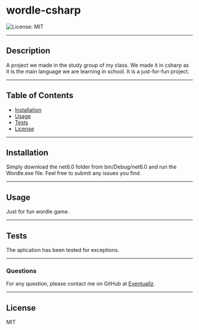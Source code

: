 # wordle-csharp

![License: MIT](https://img.shields.io/badge/License-MIT-yellow.svg)

---

## Description

A project we made in the study group of my class. We made it in csharp as it is the main language we are learning in school. It is a just-for-fun project.


---
## Table of Contents

- [Installation](#installation)
- [Usage](#usage)
- [Tests](#tests)
- [License](#license)

---
## Installation

Simply download the net6.0 folder from bin/Debug/net6.0 and run the Wordle.exe file. Feel free to submit any issues you find.


---
## Usage

Just for fun wordle game.


---
## Tests

The aplication has been tested for exceptions.


---
### Questions

For any question, please contact me on GitHub at [Eventuallz](https://github.com/Eventuallz).


---
## License

MIT
